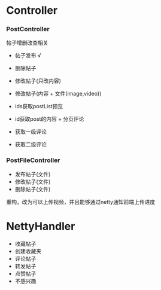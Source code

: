 # Controller
### PostController
帖子增删改查相关

* 帖子发布                              √
* 删除帖子
* 修改帖子(只改内容)
* 修改帖子(内容 + 文件(image,video))

* ids获取postList预览
* id获取post的内容 + 分页评论
* 获取一级评论
* 获取二级评论

### PostFileController
* 发布帖子(文件)
* 修改帖子(文件)
* 删除帖子(文件)

重构，改为可以上传视频，并且能够通过netty通知前端上传进度

# NettyHandler
* 收藏帖子
* 创建收藏夹
* 评论帖子
* 转发帖子
* 点赞帖子
* 不感兴趣
